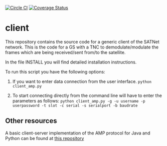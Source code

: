 [![Circle CI](https://circleci.com/gh/satnet-project/client.svg?style=shield)](https://circleci.com/gh/satnet-project/client)
[![Coverage Status](https://coveralls.io/repos/satnet-project/client/badge.svg?branch=master)](https://coveralls.io/r/satnet-project/client?branch=master)


client
======

This repository contains the source code for a generic client of the 
SATNet network. 
This is the code for a GS with a TNC to demodulate/modulate the frames 
which are being received/sent from/to the satellite.

In the file INSTALL you will find detailed installation instructions.

To run this script you have the following options:

1. If you want to enter data connection from the user interface.
```python client_amp.py```

2. To start connecting directly from the command line will have to enter 
the parameters as follows:
```python client_amp.py -g -u username -p userpassword -t slot -c serial -s serialport -b baudrate```

Other resources
---------------
A basic client-server implementation of the AMP protocol for Java and 
Python can be found at [this repository](https://github.com/xcrespo/Twisted-AMP-bidirectional)
